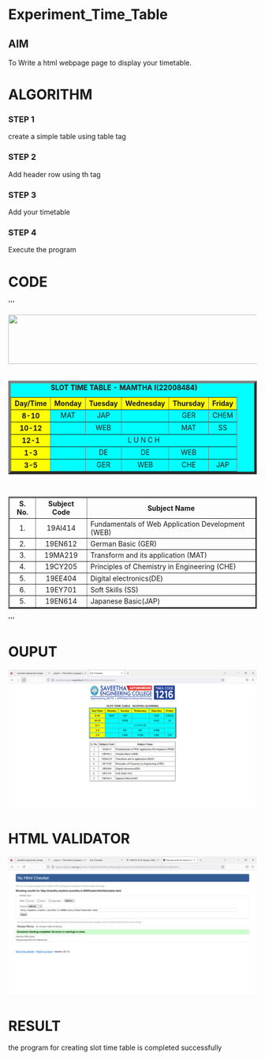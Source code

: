 # Experiment_Time_Table

## AIM
To Write a html webpage page to display your timetable.

# ALGORITHM
### STEP 1
create a simple table using table tag

### STEP 2
Add header row using th tag

### STEP 3
Add your timetable

### STEP 4
Execute the program

# CODE
'''
 <!DOCTYPE html>
<html lang="en">
<head>
<title>Slot Timetable</title>
</head>
<body>
<center>
<img src="/static/images/logo.png" height="100" width="540">
</center>
<br>
<table align="center" width="540" cellspacing="2" cellpadding="4" border="5" bgcolor="cyan">
<caption><b>SLOT TIME TABLE - MAMTHA I(22008484)</b></caption>
<tr align="center">
<th bgcolor="yellow">Day/Time</th>
<th bgcolor="yellow">Monday</th>
<th bgcolor="yellow">Tuesday</th>
<th bgcolor="yellow">Wednesday</th>
<th bgcolor="yellow">Thursday</th>
<th bgcolor="yellow">Friday</th>
</tr>
<tr align="center">
<th bgcolor="yellow">8-10</th>
<td>MAT</td>
<td>JAP</td>
<td>  </td>
<td>GER </td>
<td>CHEM</td>
</tr>
<tr align="center">
<th bgcolor="yellow">10-12</th>
<td> </td>
<td> WEB </td>
<td> </td>
<td>MAT</td>
<td>SS</td>
</tr>
<tr>
<th bgcolor="yellow">12-1</th>
<td colspan="5" align="center">L U N C H</td>
</tr>
<tr align="center">
<th bgcolor="yellow">1-3</th>
<td>  </td>
<td>DE</td>
<td>DE</td>
<td>WEB</td>
<td> </td> 
</tr>
<tr align="center">
<th bgcolor="yellow">3-5</th>
<td>  </td>
<td>GER</td>
<td>WEB</td>
<td>CHE</td>
<td>JAP</td>
</tr>
</table>
<br>
<table align="center" cellspacing="2" cellpadding="4" border="2">
<tr align="center">
<th>S. No.</th>
<th>Subject Code</th>
<th>Subject Name</th>
</tr>
<tr>
<td align="center">1.</td>
<td align="center">19AI414</td>
<td>Fundamentals of Web Application Development (WEB)</td>
</tr>
<tr>
<td align="center">2.</td>
<td align="center">19EN612</td>
<td>German Basic (GER)</td>
</tr>
<tr>
<td align="center">3.</td>
<td align="center">19MA219</td>
<td>Transform and its application (MAT)</td>
</tr>
<tr>
<td align="center">4.</td>
<td align="center">19CY205</td>
<td>Principles of Chemistry in Engineering (CHE)</td>
</tr>
<tr>
<td align="center">5.</td>
<td align="center">19EE404</td>
<td>Digital electronics(DE)</td>
</tr>
<tr>
<td align="center">6.</td>
<td align="center">19EY701</td>
<td>Soft Skills (SS)</td>
</tr>
<tr>
<td align="center">5.</td>
<td align="center">19EN614</td>
<td>Japanese Basic(JAP)</td>
</tr>

</tr>
</table>
</body>
</html>
'''

# OUPUT
![OUTPUT](./output.png)

# HTML VALIDATOR
![HTML VALIDATOR](./valid.png)

# RESULT
the program for creating slot time table is completed successfully

